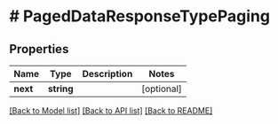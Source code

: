 # # PagedDataResponseTypePaging

## Properties

Name | Type | Description | Notes
------------ | ------------- | ------------- | -------------
**next** | **string** |  | [optional]

[[Back to Model list]](../../README.md#models) [[Back to API list]](../../README.md#endpoints) [[Back to README]](../../README.md)
